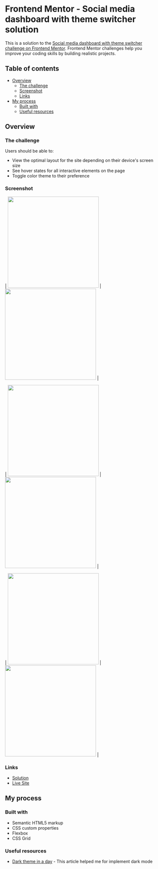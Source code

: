 # Frontend Mentor - Social media dashboard with theme switcher solution

This is a solution to the [Social media dashboard with theme switcher challenge on Frontend Mentor](https://www.frontendmentor.io/challenges/social-media-dashboard-with-theme-switcher-6oY8ozp_H). Frontend Mentor challenges help you improve your coding skills by building realistic projects.

## Table of contents

-   [Overview](#overview)
    -   [The challenge](#the-challenge)
    -   [Screenshot](#screenshot)
    -   [Links](#links)
-   [My process](#my-process)
    -   [Built with](#built-with)
    -   [Useful resources](#useful-resources)

## Overview

### The challenge

Users should be able to:

-   View the optimal layout for the site depending on their device's screen size
-   See hover states for all interactive elements on the page
-   Toggle color theme to their preference

### Screenshot

| <img src="./screenshots/mobile.png" width="300"> | <img src="./screenshots/mobile-dark.png" width="300"> |

| <img src="./screenshots/tablet.png" width="300"> | <img src="./screenshots/tablet-dark.png" width="300"> |

| <img src="./screenshots/desktop.png" width="300"> | <img src="./screenshots/desktop-dark.png" width="300"> |

### Links

-   [Solution](https://github.com/kavrindev/frontendmentor/tree/main/socialMediaDashboard)
-   [Live Site](https://kavrindev.github.io/frontendmentor/socialMediaDashboard/)

## My process

### Built with

-   Semantic HTML5 markup
-   CSS custom properties
-   Flexbox
-   CSS Grid

### Useful resources

-   [Dark theme in a day](https://mwichary.medium.com/dark-theme-in-a-day-3518dde2955a) - This article helped me for implement dark mode
